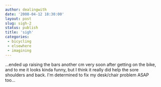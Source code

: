 ```yaml
---
author: dealingwith
date: '2008-04-12 18:30:00'
layout: post
slug: sigh-2
status: publish
title: 'sigh'
categories:
 - bicycling
 - elsewhere
 - imagining
---
```


...ended up raising the bars another cm very soon after getting on the bike, and to me it looks kinda funny, but I think it really did help the sore shoulders and back. I'm determined to fix my desk/chair problem ASAP too...

